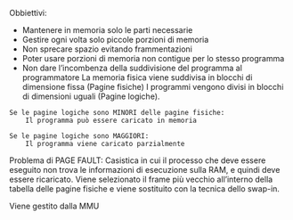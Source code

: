 
Obbiettivi:
- Mantenere in memoria solo le parti necessarie
- Gestire ogni volta solo piccole porzioni di memoria
- Non sprecare spazio evitando frammentazioni
- Poter usare porzioni di memoria non contigue per lo stesso programma
- Non dare l’incombenza della suddivisione del programma al programmatore
La memoria fisica viene suddivisa in blocchi di dimensione fissa (Pagine fisiche) I programmi vengono divisi in blocchi di dimensioni uguali (Pagine logiche).
```
Se le pagine logiche sono MINORI delle pagine fisiche:
	Il programma può essere caricato in memoria

Se le pagine logiche sono MAGGIORI:
	Il programma viene caricato parzialmente
```
Problema di PAGE FAULT: Casistica in cui il processo che deve essere eseguito non trova le informazioni di esecuzione sulla RAM, e quindi deve essere ricaricato. Viene selezionato il frame più vecchio all’interno della tabella delle pagine fisiche e viene sostituito con la tecnica dello swap-in.

Viene gestito dalla MMU